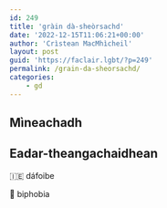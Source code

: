 ```yaml
---
id: 249
title: 'gràin dà-sheòrsachd'
date: '2022-12-15T11:06:21+00:00'
author: 'Crìstean MacMhìcheil'
layout: post
guid: 'https://faclair.lgbt/?p=249'
permalink: /grain-da-sheorsachd/
categories:
    - gd
---
```


## Mìneachadh

## Eadar-theangachaidhean

&#x1f1ee;&#x1f1ea; dáfoibe

&#x1f3f4;&#xe0067;&#xe0062;&#xe0065;&#xe006e;&#xe0067;&#xe007f; biphobia
